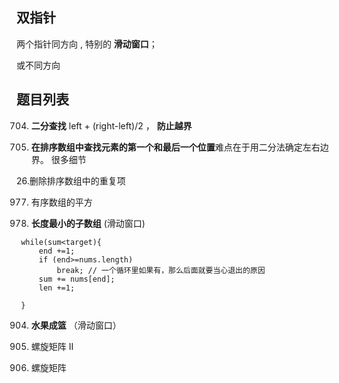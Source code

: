 ## 双指针
两个指针同方向 , 特别的 **滑动窗口**；

或不同方向

## 题目列表
704. **二分查找**   left + (right-left)/2  ， **防止越界**


34. **在排序数组中查找元素的第一个和最后一个位置**难点在于用二分法确定左右边界。 很多细节

26.删除排序数组中的重复项

977. 有序数组的平方

209. **长度最小的子数组**  (滑动窗口)
```
 while(sum<target){
     end +=1;
     if (end>=nums.length)
         break; // 一个循环里如果有，那么后面就要当心退出的原因
     sum += nums[end];
     len +=1;

 }
```
904. **水果成篮**  （滑动窗口）

59. 螺旋矩阵 II 
54. 螺旋矩阵
